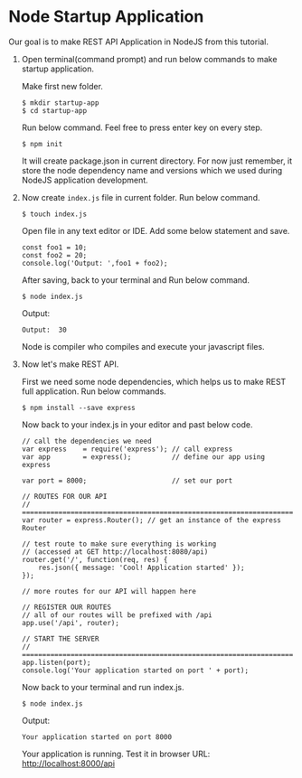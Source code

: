 # Node Startup Application

Our goal is to make REST API Application in NodeJS from this tutorial. 

1. Open terminal(command prompt) and run below commands to make startup application.

    Make first new folder.
    ```
    $ mkdir startup-app
    $ cd startup-app
    ```
    
    Run below command. Feel free to press enter key on every step.   
    ```
    $ npm init
    ```
    
    It will create package.json in current directory. For now just remember, it store the node dependency name and versions which we used during NodeJS application development.

2. Now create `index.js` file in current folder. Run below command.
   
    ```
    $ touch index.js
    ```
    
    Open file in any text editor or IDE. Add some below statement and save.
    ```
    const foo1 = 10;
    const foo2 = 20;
    console.log('Output: ',foo1 + foo2);
    ```
    
    After saving, back to your terminal and Run below command.
    ```
    $ node index.js
    ```
    
    Output:
    ```
    Output:  30
    ```   
    Node is compiler who compiles and execute your javascript files.

3. Now let's make REST API.

    First we need some node dependencies, which helps us to make REST full application. Run below commands.
    ```
    $ npm install --save express
    ```   
    
    Now back to your index.js in your editor and past below code.
    ```
    // call the dependencies we need
    var express    = require('express'); // call express
    var app        = express();          // define our app using express
    
    var port = 8000;                     // set our port
    
    // ROUTES FOR OUR API
    // ====================================================================
    var router = express.Router(); // get an instance of the express Router
    
    // test route to make sure everything is working 
    // (accessed at GET http://localhost:8080/api)
    router.get('/', function(req, res) {
        res.json({ message: 'Cool! Application started' });   
    });
    
    // more routes for our API will happen here
    
    // REGISTER OUR ROUTES
    // all of our routes will be prefixed with /api
    app.use('/api', router);
    
    // START THE SERVER
    // ====================================================================
    app.listen(port);
    console.log('Your application started on port ' + port);
    ```
    
    Now back to your terminal and run index.js.
    
    ```
    $ node index.js
    ```
    
    Output: 
    ```
    Your application started on port 8000
    ```
    
    Your application is running. Test it in browser URL: [http://localhost:8000/api](http://localhost:8000/api)
